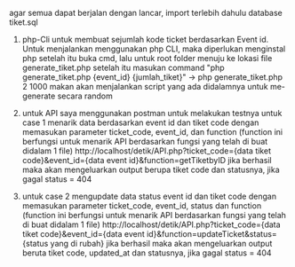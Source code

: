 agar semua dapat berjalan dengan lancar, import terlebih dahulu database tiket.sql

1. php-Cli untuk membuat sejumlah kode ticket berdasarkan Event id.
  Untuk menjalankan menggunakan php CLI, maka diperlukan menginstal php
  setelah itu buka cmd, lalu untuk root folder menuju ke lokasi file generate_tiket.php
  setelah itu masukan command "php generate_tiket.php {event_id} {jumlah_tiket}" -> php generate_tiket.php 2 1000
  makan akan menjalankan script yang ada didalamnya untuk me-generate secara random
  
2. untuk API saya menggunakan postman untuk melakukan testnya
untuk case 1 menarik data berdasarkan event id dan tiket code
dengan memasukan parameter ticket_code, event_id, dan function (function ini berfungsi untuk menarik API berdasarkan fungsi yang telah di buat didalam 1 file)
http://localhost/detik/API.php?ticket_code={data tiket code}&event_id={data event id}&function=getTiketbyID
jika berhasil maka akan mengeluarkan output berupa tiket code dan statusnya, jika gagal status = 404
  
3. untuk case 2 mengupdate data status event id dan tiket code
dengan memasukan parameter ticket_code, event_id, status dan function (function ini berfungsi untuk menarik API berdasarkan fungsi yang telah di buat didalam 1 file)
http://localhost/detik/API.php?ticket_code={data tiket code}&event_id={data event id}&function=updateTicket&status={status yang di rubah}
jika berhasil maka akan mengeluarkan output beruta tiket code, updated_at  dan statusnya, jika gagal status = 404
